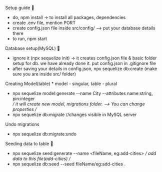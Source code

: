 Setup guide 🚀

- do, npm install -> to install all packages, dependencies
- create .env file, mention PORT 
- create config.json file inside src/config/ --> put your database details there
- to run, npm start

Database setup(MySQL) 🚀

- ignore it (npx sequelize init) -> it creates config.json file & basic folder setup for db. we have already done it. put config.json in .gitignore file
- after saving your details in config.json, npx sequelize db:create (make sure you are inside src/ folder)

Creating Model(table)  * model - singular, table - plural
- npx sequelize model:generate --name City --attributes name:string, pin:integer  
*/ it will create new model, migrations folder. --> You can change properties /*
- npx sequelize db:migrate //changes visible in MySQL server

Undo migrations 
- npx sequelize db:migrate:undo

Seeding data to table  🚀
- npx sequelize seed:generate --name <fileName, eg:add-cities>
*/ add data to this file(add-cities) /*
- npx sequelize db:seed --seed fileName/eg:add-cities .
